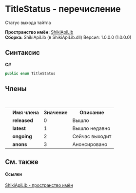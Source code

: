 # TitleStatus - перечисление
 

Статус выхода тайтла

**Пространство имён:**&nbsp;<a href="N_ShikiApiLib">ShikiApiLib</a><br />**Сборка:**&nbsp;ShikiApiLib (в ShikiApiLib.dll) Версия: 1.0.0.0 (1.0.0.0)

## Синтаксис

**C#**<br />
``` C#
public enum TitleStatus
```


## Члены
&nbsp;<table><tr><th></th><th>Имя члена</th><th>Значение</th><th>Описание</th></tr><tr><td /><td target="F:ShikiApiLib.TitleStatus.released">**released**</td><td>0</td><td>Вышло</td></tr><tr><td /><td target="F:ShikiApiLib.TitleStatus.latest">**latest**</td><td>1</td><td>Вышло недавно</td></tr><tr><td /><td target="F:ShikiApiLib.TitleStatus.ongoing">**ongoing**</td><td>2</td><td>Сейчас выходит</td></tr><tr><td /><td target="F:ShikiApiLib.TitleStatus.anons">**anons**</td><td>3</td><td>Анонсировано</td></tr></table>

## См. также


#### Ссылки
<a href="N_ShikiApiLib">ShikiApiLib - пространство имён</a><br />